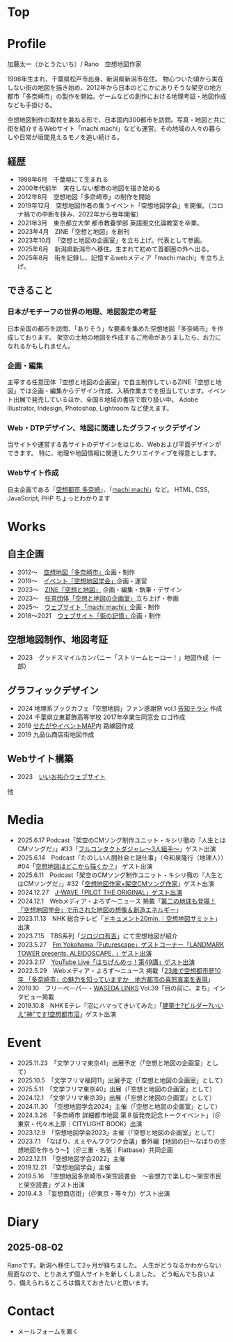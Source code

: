 # Top

# Profile

加藤太一（かとうたいち）/ Rano　空想地図作家

1998年生まれ、千葉県松戸市出身、新潟県新潟市在住。
物心ついた頃から実在しない街の地図を描き始め、2012年から日本のどこかにありそうな架空の地方都市「多奈崎市」の製作を開始。ゲームなどの創作における地理考証・地図作成なども手掛ける。

空想地図制作の取材を兼ねる形で、日本国内300都市を訪問。写真・地図と共に街を紹介するWebサイト「machi machi」なども運営。その地域の人々の暮らしや日常が垣間見えるモノを追い続ける。

## 経歴

- 1998年6月　千葉県にて生まれる
- 2000年代前半　実在しない都市の地図を描き始める
- 2012年8月　空想地図「多奈崎市」の制作を開始
- 2019年12月　空想地図作者の集うイベント「空想地図学会」を開催。（コロナ禍での中断を挟み、2022年から毎年開催）
- 2021年3月　東京都立大学 都市教養学部 英語圏文化論教室を卒業。
- 2023年4月　ZINE「空想と地図」を創刊
- 2023年10月　「空想と地図の企画室」を立ち上げ。代表として参画。
- 2025年6月　新潟県新潟市へ移住。生まれて初めて首都圏の外へ出る。
- 2025年8月　街を記録し、記憶するwebメディア「machi machi」を立ち上げ。

## できること

### 日本がモチーフの世界の地理、地図設定の考証

日本全国の都市を訪問、「ありそう」な要素を集めた空想地図「多奈崎市」を作成しております。
架空の土地の地図を作成するご用命がありましたら、お力になれるかもしれません。

### 企画・編集

主宰する任意団体「空想と地図の企画室」で自主制作しているZINE「空想と地図」では企画・編集からデザイン作成、入稿作業までを担当しています。イベント出展で発売しているほか、全国８地域の書店で取り扱い中。
Adobe Illustrator, Indesign, Photoshop, Lightroom など使えます。

### Web・DTPデザイン、地図に関連したグラフィックデザイン

当サイトや運営する各サイトのデザインをはじめ、Webおよび平面デザインができます。
特に、地理や地図情報に関連したクリエイティブを得意とします。

### Webサイト作成

自主企画である「[空想都市 多奈崎](https://hiji.mosha2.jp/)」、「[machi machi](https://machi-machi.mosha2.jp/)」など。
HTML, CSS, JavaScript, PHP ちょっとわかります

# Works

## 自主企画

- 2012〜　[空想地図「多奈崎市」](https://hiji.mosha2.jp/)企画・制作
- 2019〜　[イベント「空想地図学会」](https://img-map.tokyo/%E7%A9%BA%E6%83%B3%E5%9C%B0%E5%9B%B3%E5%AD%A6%E4%BC%9A/)企画・運営
- 2023〜　[ZINE「空想と地図」](https://img-map.tokyo/zine/) 企画・編集・執筆・デザイン
- 2023〜　[任意団体「空想と地図の企画室」](https://img-map.tokyo/)立ち上げ・参画
- 2025〜　[ウェブサイト「machi machi」](https://machi-machi.mosha2.jp)企画・制作
- 2018〜2021　[ウェブサイト「街の記憶」](https://machi.mosha2.jp/)企画・制作

## 空想地図制作、地図考証

- 2023　グッドスマイルカンパニー「ストリームヒーロー！」地図作成（一部）

## グラフィックデザイン

- 2024 地理系ブックカフェ「空想地図」ファン感謝祭 vol.1 [告知チラシ](https://prtimes.jp/main/html/rd/p/000000679.000007916.html9) 作成
- 2024 千葉県立東葛飾高等学校 2017年卒業生同窓会 ロゴ作成
- 2019 [せたがやイベントMAP](https://www.kanko-setagaya.jp/?p=we-page-entry&spot=276140&type=news&nav=none)内 路線図作成
- 2019 九品仏商店街地図作成

## Webサイト構築

- 2023　[いいお祐介ウェブサイト](https://iiobu.jp/)

他

# Media

- 2025.6.17 Podcast「架空のCMソング制作ユニット・キシリ徹の『人生とはCMソングだ』」#33「[フルコンタクトダジャレ〜3人組手〜](https://open.spotify.com/episode/0zgirNYhFhoIRLNqDEDBRt?si=PmBBj0wFQbK19nhqATGY2Q)」ゲスト出演
- 2025.6.14　Podcast「たのしい人間社会と謎仕事」（今和泉隆行（地理人））#04「[空想地図はどこから描くか？](https://open.spotify.com/episode/3ZzOix8cdglitSu3SFwSlJ)」 ゲスト出演
- 2025.6.11　Podcast「架空のCMソング制作ユニット・キシリ徹の『人生とはCMソングだ』」#32「[空想地図作家×架空CMソング作家](https://open.spotify.com/episode/65enN79uFUDZQ2dKLRF6Ee?si=Oo3wKi6FTZ6bd62Eivq0NQ)」ゲスト出演
- 2024.12.27　[J-WAVE「PILOT THE ORIGINAL」ゲスト出演](https://www.j-wave.co.jp/original/theoriginal/)
- 2024.12.1　Webメディア・よろず〜ニュース 掲載「[第二の地球も登場！「空想地図学会」で示された地図の想像＆創造エネルギー](https://yorozoonews.jp/article/15531495)」
- 2023.11.13　NHK 総合テレビ「[ドキュメント20min.｜空想地図サミット](https://www.nhk.jp/p/ts/YN5YRJ9KP6/episode/te/564KPVPX6L/)」出演
- 2023.7.15　TBS系列「[ジロジロ有吉](https://www.tbs.co.jp/jiroari/archive/202307151/)」にて空想地図が紹介
- 2023.5.27　[Fm Yokohama「Futurescape」ゲストコーナー「LANDMARK TOWER presents. ALEIDOSCAPE. 」ゲスト出演](https://www.fmyokohama.jp/future/2023/05/ft20230527-1.html)
- 2023.2.17　[YouTube Live「はちげんめっ！第49講」ゲスト出演](https://www.youtube.com/watch?v=EYP-5kYqW7s)
- 2022.5.29　Webメディア・よろず〜ニュース 掲載「[23歳で空想都市歴10年 「多奈崎市」の魅力を知っていますか　地方都市の喜怒哀楽を表現](https://yorozoonews.jp/article/14632321)」
- 2019.10　フリーペーパー・[WASEDA LINKS](https://wasedalinks.com/freepaper/) Vol.39「目の前に、まち」インタビュー掲載
- 2019.10.8　NHK Eテレ『沼にハマってきいてみた』「[建築士?ビルダー?いいえ“神”です!空想都市沼](https://www.nhk.jp/p/hamatta/ts/KNY2YKWLG9/episode/te/V9GRRXZM62/)」ゲスト出演

# Event

- 2025.11.23　「文学フリマ東京41」出展予定（「空想と地図の企画室」として）
- 2025.10.5　「文学フリマ福岡11」出展予定（「空想と地図の企画室」として）
- 2025.5.11　「文学フリマ東京40」出展（「空想と地図の企画室」として）
- 2024.12.1　「文学フリマ東京39」出展（「空想と地図の企画室」として）
- 2024.11.30　「空想地図学会2024」主催（「空想と地図の企画室」として）
- 2024.3.26　「多奈崎市 詳細都市地図 第８版発売記念トークイベント」（＠東京・代々木上原｜CITYLIGHT BOOK）出演
- 2023.12.9　「空想地図学会2023」主催（「空想と地図の企画室」として）
- 2023.7.1　「なばり、えぇやんワクワク会議」番外編【地図の日〜なばりの空想地図を作ろう〜】（＠三重・名張｜Flatbase）共同企画
- 2022.12.11　「空想地図学会2022」主催
- 2019.12.21　「空想地図学会」主催
- 2019.5.16　「空想地図多奈崎市×架空読書会　〜妄想力で楽しむ〜架空市民と架空読書」ゲスト出演
- 2019.4.3　「妄想商店街」（＠東京・等々力）ゲスト出演

# Diary

## 2025-08-02

Ranoです。新潟へ移住して2ヶ月が経ちました。
人生がどうなるかわからない局面なので、とりあえず個人サイトを新しくしました。
どう転んでも良いよう、備えられるところは備えておきたいと思います。

# Contact

- メールフォームを置く